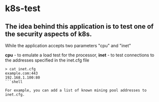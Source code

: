 # k8s-test

## The idea behind this application is to test one of the security aspects of k8s.

While the application accepts two parameters "cpu" and "inet"

**cpu** - to emulate a load test for the processor,
**inet** - to test connections to the addresses specified in the inet.cfg file 

```shell
> cat inet.cfg
example.com:443
192.168.1.100:80
```shell

For example, you can add a list of known mining pool addresses to inet.cfg.